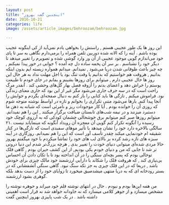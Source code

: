 ```yaml
---
layout: post
title: "اینچنین گفت بهروز"
date: 2016-10-21
categories: life
image: /assets/article_images/behroozam/behroozam.jpg

---
```

این روز ها یک طور عجیبی هستم , راستش را بخواهی یادم نمی‌آید از کی اینگونه عجیب بوده باشم . آینه را که الانه شده دوربین تلفن همراه را برمی‌دارم نگاهی به سر تا پای خود می‌اندازم گویی موجود عجیبی از آن ور وارد گوشی شذه و تصویرم را تغییر میدهد تا دیگر خود را نشناسم . بر سر آن پخمه ساده دل چه آمده ؟
جوابی در خور پیدا نمیکنم , چه چیز باعث طوفانی شدن دریا می‌شود , نمیدانم. میدانم همواره زیسته ایم بدون اینکه بدانیم , هروقت هم خواستیم که بدانیم یا وقت تنگ بود یا اجل مهلت نداد به هر حال این روز ها حال عجیبی دارم , میتوانم برای روزها بشینم و بمانم در جای خودم تا طبیعت پوستم را خراش دهد و اعضای بدنم را آزوقه فصل بهار گل‌های وحشی کند . آنقدر مرگ راحت است که در سه حرف جاری می‌شود مگر غیر از این بود که جاری معنای زندگی بود. فراموش میکنم , تازگی ها باید کتابی را باز کنم به دنبال صفحه‌ای بگردم و جوابش را آنجا پیدا کنم, بارها می‌شود متنی تکراری را بخوانم و تازه در اواسط نوشته متوجه شوم که روزی آن را خوانده بودم , آیا کار موجودات ریز و نامرئی است که شبانه به ‌ذهن ما دستبرد میزنند و در نیمه شب‌های تابستان ضیافت برگزار میکنند , این را هم نمیدانم.
میتوانم روزها صبر کنم میتوانم برق خوشحالی چشمان کودکی که به آرزوی کوچک خود رسیده را آنگونه تکرار کنم گویی آن معجزه آن رویداد آنگونه که مینمایاند نیست .۲۱ سالگی بالاخره دارد خود را نشان میدهد یا تأثیر موهای سفیدی است که تازگی‌ها در کنار شقیقه ام خودنمایی میکند چقدر تأسف آور است که این را هم نمیدانم.
روزگاری در آینه سبزه های تازه رشد کرده بر بالای لب های خود را تماشا میکردم با خود میگفتم بهروز حالا مردی شده‌ای میتوانی دنیای خودت را تغییر بدی , هرچه بزرگ‌تر شدم این دنیا درونی تر شد تا جایی که من و دنیای خودم یکی بودیم, از این کشف حیران بودم , گاهی قلک توخالی بودم که پسر بچه‌ای سنگی را در آن انداخته بود تا با تکان دادن آن احساس بی‌نیازی کند , که هروقت قلک را شکاند با دارایی ارزشمند خود مالک چیزی برای خودش باشد , دریغا که در این قلک چیزی به جز تکه سنگ نبود. گاهی سنگی آتشفشانی که در بستر رودخانه ای که به دریا منتهی میشدصیق میخورد تا زوایای خود را از دست بدهد بلکه گوهری بشود ارزشمند.

من همه این‌ها بودم و نبودم . 
حال در انتهای نوشته قلم خود میراند و حوهره نوشته را مشخص میسازد و از جوهر کلامی میسازد که نه جاودانه خواهد شد نه قرار است اهمیتی داشته باشد . 
در یک شب پاییزی بهروز اینچنین گفت
